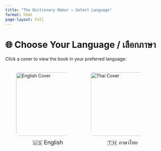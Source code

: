 ```yaml
---
title: "The Dictionary Maker – Select Language"
format: html
page-layout: full
---
```


<style>
.language-choice {
  display: flex;
  flex-direction: row;
  gap: 2rem;
  justify-content: center;
  align-items: center;
  flex-wrap: wrap;
  margin-top: 2rem;
}

.language-choice img {
  width: 200px;
  max-width: 80%;
  border: 2px solid transparent;
  border-radius: 10px;
  transition: transform 0.2s ease, border 0.2s ease;
  cursor: pointer;
}

.language-choice img:hover {
  transform: scale(1.05);
  border-color: #888;
}

.language-caption {
  text-align: center;
  margin-top: 0.5rem;
  font-size: 1.1rem;
}
</style>

# 🌐 Choose Your Language / เลือกภาษา

Click a cover to view the book in your preferred language:

<div class="language-choice">
<div>
<a href="en/">
<img src="en/_resources/assets/images/DictionaryMakerCover.jpeg" alt="English Cover">
</a>
<div class="language-caption">🇺🇸 English</div>
</div>
<div>
<a href="th/">
<img src="th/_resources/assets/images/DictionaryMakerCover.jpeg" alt="Thai Cover">
</a>
<div class="language-caption">🇹🇭 ภาษาไทย</div>
</div>
</div>